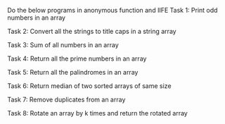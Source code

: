 Do the below programs in anonymous function and IIFE
 Task 1:  Print odd numbers in an array 

 Task 2:  Convert all the strings to title caps in a string array 

 Task 3:  Sum of all numbers in an array 

 Task 4:  Return all the prime numbers in an array 

 Task 5:  Return all the palindromes in an array

 Task 6:  Return median of two sorted arrays of same size

 Task 7:  Remove duplicates from an array

 Task 8:  Rotate an array by k times and return the rotated array

